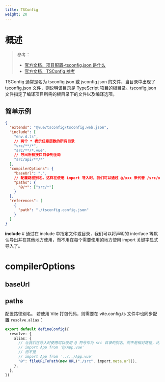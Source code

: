 ```yaml
---
title: TSConfig
weight: 20
---
```


# 概述

> 参考：
> - [官方文档，项目配置-tsconfig.json 是什么](https://www.typescriptlang.org/docs/handbook/tsconfig-json.html)
> - [官方文档，TSConfig 参考](https://www.typescriptlang.org/tsconfig)

TSConfig 通常是名为 tsconfig.json 或 jsconfig.json 的文件，当目录中出现了 tsconfig.json 文件，则说明该目录是 TypeScript 项目的根目录。tsconfig.json 文件指定了编译项目所需的根目录下的文件以及编译选项。

## 简单示例

```json
{
  "extends": "@vue/tsconfig/tsconfig.web.json",
  "include": [
    "env.d.ts",
    // 两个 * 表示任意层数的所有目录
    "src/**/*",
    "src/**/*.vue",
    // 导出所有接口目录到全局
    "src/api/**/*"
  ],
  "compilerOptions": {
    "baseUrl": ".",
    // 配置路径别名。这样在使用 import 导入时，我们可以通过 @/xxx 来代替 /src/xxx
    "paths": {
      "@/*": ["src/*"]
    }
  },
  "references": [
    {
      "path": "./tsconfig.config.json"
    }
  ]
}
```

**include** # 通过在 include 中指定文件或目录，我们可以将声明的 interface 等默认导出并在其他地方使用，而不用在每个需要使用的地方使用 import 关键字显式导入了。

# compilerOptions

## baseUrl

## paths

配置路径别名。
若使用 Vite 打包代码，则需要在 vite.config.ts 文件中也同步配置 `resolve.alias`：

```typescript
export default defineConfig({
  resolve: {
    alias: {
      // 让我们在导入时使用可以使用 @ 符号作为 src 目录的别名，而不是相对路径，比如：
      // import App from '@/App.vue'
      // 而不是
      // import App from '../../App.vue'
      "@": fileURLToPath(new URL("./src", import.meta.url)),
    },
  },
})
```
